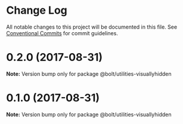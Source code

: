 # Change Log

All notable changes to this project will be documented in this file.
See [Conventional Commits](https://conventionalcommits.org) for commit guidelines.

<a name="0.2.0"></a>
# 0.2.0 (2017-08-31)




**Note:** Version bump only for package @bolt/utilities-visuallyhidden

<a name="0.1.0"></a>
# 0.1.0 (2017-08-31)




**Note:** Version bump only for package @bolt/utilities-visuallyhidden
